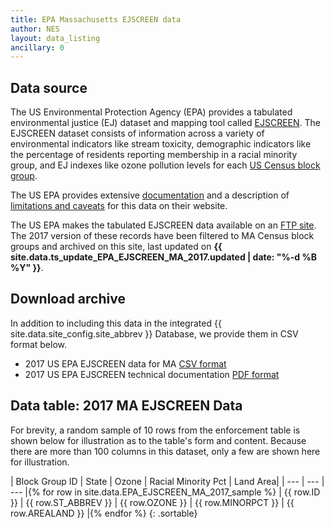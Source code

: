 ```yaml
---
title: EPA Massachusetts EJSCREEN data
author: NES
layout: data_listing
ancillary: 0
---
```


## Data source

The US Environmental Protection Agency (EPA) provides a tabulated environmental justice (EJ) dataset and mapping tool called [EJSCREEN](https://www.epa.gov/ejscreen/what-ejscreen).  The EJSCREEN dataset consists of information across a variety of environmental indicators like stream toxicity, demographic indicators like the percentage of residents reporting membership in a racial minority group, and EJ indexes like ozone pollution levels for each [US Census block group](https://www.census.gov/geo/reference/gtc/gtc_bg.html).

The US EPA provides extensive [documentation](https://www.epa.gov/sites/production/files/2017-09/documents/2017_ejscreen_technical_document.pdf) and a description of [limitations and caveats](https://www.epa.gov/ejscreen/limitations-and-caveats-using-ejscreen) for this data on their website.

The US EPA makes the tabulated EJSCREEN data available on an [FTP site](ftp://newftp.epa.gov/EJSCREEN/).  The 2017 version of these records have been filtered to MA Census block groups and archived on this site, last updated on **{{ site.data.ts_update_EPA_EJSCREEN_MA_2017.updated | date: "%-d %B %Y" }}**.

## Download archive

In addition to including this data in the integrated {{ site.data.site_config.site_abbrev }} Database, we provide them in CSV format below.

* 2017 US EPA EJSCREEN data for MA [CSV format](EPA_EJSCREEN_MA_2017.csv)
* 2017 US EPA EJSCREEN technical documentation [PDF format](../assets/PDFs/EPA_EJSCREEN_2017_Documentation.pdf)

## Data table: 2017 MA EJSCREEN Data

For brevity, a random sample of 10 rows from the enforcement table is shown below for illustration as to the table's form and content.  Because there are more than 100 columns in this dataset, only a few are shown here for illustration.

<!-- Note: need to have the for loop markup on the same line as the table rows as described here: http://stackoverflow.com/questions/35642820/jekyll-how-to-use-for-loop-to-generate-table-row-within-the-same-table-inside-m -->

| Block Group ID | State | Ozone | Racial Minority Pct | Land Area|
| --- | --- | --- |{% for row in site.data.EPA_EJSCREEN_MA_2017_sample %}
| {{ row.ID }} | {{ row.ST_ABBREV }} | {{ row.OZONE }} | {{ row.MINORPCT }} | {{ row.AREALAND }} |{% endfor %}
{: .sortable}

